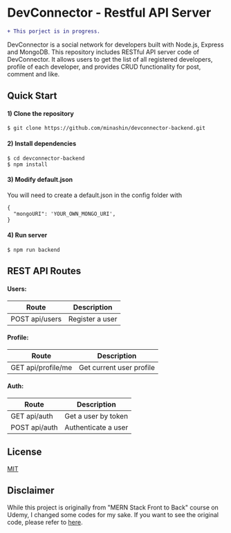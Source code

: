 # DevConnector - Restful API Server

```diff
+ This porject is in progress.
```

DevConnector is a social network for developers built with Node.js, Express and MongoDB. This repository includes RESTful API server code of DevConnector. It allows users to get the list of all registered developers, profile of each developer, and provides CRUD functionality for post, comment and like.

## Quick Start

#### 1) Clone the repository

```
$ git clone https://github.com/minashin/devconnector-backend.git
```

#### 2) Install dependencies

```
$ cd devconnector-backend
$ npm install
```

#### 3) Modify default.json

You will need to create a default.json in the config folder with

```
{
  "mongoURI": 'YOUR_OWN_MONGO_URI',
}
```

#### 4) Run server

```
$ npm run backend
```

## REST API Routes

#### Users:

| Route          | Description     |
| -------------- | --------------- |
| POST api/users | Register a user |

#### Profile:

| Route              | Description              |
| ------------------ | ------------------------ |
| GET api/profile/me | Get current user profile |

#### Auth:

| Route         | Description         |
| ------------- | ------------------- |
| GET api/auth  | Get a user by token |
| POST api/auth | Authenticate a user |

## License

[MIT](https://choosealicense.com/licenses/mit/)

## Disclaimer

While this project is originally from "MERN Stack Front to Back" course on Udemy, I changed some codes for my sake. If you want to see the original code, please refer to [here](https://github.com/bradtraversy/devconnector_2.0/tree/originalcoursecode).
